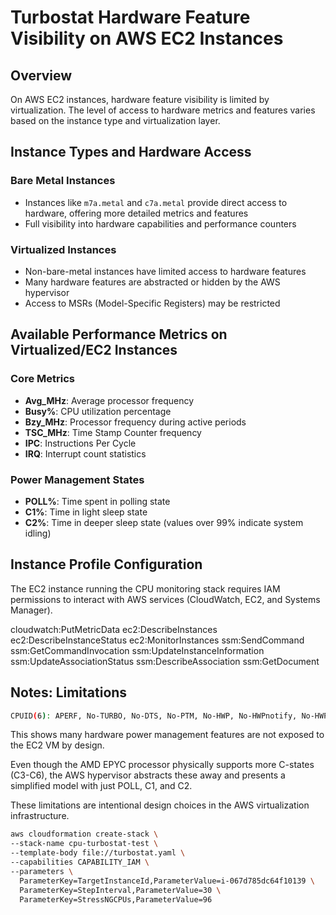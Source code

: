 # Turbostat Hardware Feature Visibility on AWS EC2 Instances

## Overview
On AWS EC2 instances, hardware feature visibility is limited by virtualization. The level of access to hardware metrics and features varies based on the instance type and virtualization layer.

## Instance Types and Hardware Access

### Bare Metal Instances
* Instances like `m7a.metal` and `c7a.metal` provide direct access to hardware, offering more detailed metrics and features
* Full visibility into hardware capabilities and performance counters

### Virtualized Instances
* Non-bare-metal instances have limited access to hardware features
* Many hardware features are abstracted or hidden by the AWS hypervisor
* Access to MSRs (Model-Specific Registers) may be restricted

## Available Performance Metrics on Virtualized/EC2 Instances

### Core Metrics
* **Avg_MHz**: Average processor frequency
* **Busy%**: CPU utilization percentage
* **Bzy_MHz**: Processor frequency during active periods
* **TSC_MHz**: Time Stamp Counter frequency
* **IPC**: Instructions Per Cycle
* **IRQ**: Interrupt count statistics

### Power Management States
* **POLL%**: Time spent in polling state
* **C1%**: Time in light sleep state
* **C2%**: Time in deeper sleep state (values over 99% indicate system idling)



## Instance Profile Configuration

The EC2 instance running the CPU monitoring stack requires IAM permissions to interact with AWS services (CloudWatch, EC2, and Systems Manager).

cloudwatch:PutMetricData
ec2:DescribeInstances
ec2:DescribeInstanceStatus
ec2:MonitorInstances
ssm:SendCommand
ssm:GetCommandInvocation
ssm:UpdateInstanceInformation
ssm:UpdateAssociationStatus
ssm:DescribeAssociation
ssm:GetDocument


## Notes: Limitations

```bash
CPUID(6): APERF, No-TURBO, No-DTS, No-PTM, No-HWP, No-HWPnotify, No-HWPwindow, No-HWPepp, No-HWPpkg, No-EPB
```
This shows many hardware power management features are not exposed to the EC2 VM by design.

Even though the AMD EPYC processor physically supports more C-states (C3-C6), the AWS hypervisor abstracts these away and presents a simplified model with just POLL, C1, and C2.

These limitations are intentional design choices in the AWS virtualization infrastructure.

```bash
aws cloudformation create-stack \
--stack-name cpu-turbostat-test \
--template-body file://turbostat.yaml \
--capabilities CAPABILITY_IAM \
--parameters \
  ParameterKey=TargetInstanceId,ParameterValue=i-067d785dc64f10139 \
  ParameterKey=StepInterval,ParameterValue=30 \
  ParameterKey=StressNGCPUs,ParameterValue=96
```
